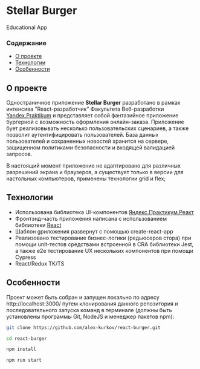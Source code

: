 # **Stellar Burger**

Educational App

### **Содержание**
  - [О проекте](#О-проекте)
  - [Технологии](#Технологии)
  - [Особенности](#Особенности)


## О проекте ##
Одностраничное приложение **Stellar Burger** разработано в рамках интенсива "React-разработчик" Факультета Веб-разработки [Yandex.Praktikum](https://praktikum.yandex.ru/) и представляет собой фантазийное приложение бургерной с возможность оформления онлайн-заказа. Приложение бует реализовывать несколько пользовательских сценариев, а также позволит аутентифицировать пользователей. База данных пользователей и сохраненных новостей хранится на сервере, защищенном политиками безопасности и входящей валидацией запросов.

В настоящий момент приложение не адаптировано для различных разрешений экрана и браузеров, а существует только в версии для настольных компьютеров, применены технологии grid и flex;

## Технологии ##

- Использована библиотека UI-компонентов [Яндекс.Практикум.Реакт](https://github.com/yandex-praktikum/react-developer-burger-ui-components)
- Фронтэнд-часть приложения написана с использованием библиотеки [React](https://reactjs.org/)
- Шаблон gриложения развернут с помощью create-react-app
- Реализовано тестирование бизнес-логики (редьюсеров стора) при помощи unit-тестов средствами встроенной в CRA библиотеки Jest, а также e2e тестирование UX нескольких компонентов при помощи Сypress 
- React/Redux TK/TS

## Особенности
  Проект может быть собран и запущен локально по адресу http://localhost:3000/ путем клонирования данного репозитория и последовательного запуска команд в терминале (должны быть установлены программы Git, NodeJS и менеджер пакетов npm):

```bash
git clone https://github.com/alex-kurkov/react-burger.git

cd react-burger

npm install

npm run start
```

